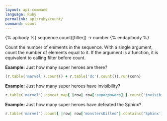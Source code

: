 ```yaml
---
layout: api-command 
language: Ruby
permalink: api/ruby/count/
command: count 
---
```



{% apibody %}
sequence.count([filter]) → number
{% endapibody %}

Count the number of elements in the sequence. With a single argument, count the number
of elements equal to it. If the argument is a function, it is equivalent to calling
filter before count.

__Example:__ Just how many super heroes are there?

```rb
(r.table('marvel').count() + r.table('dc').count()).run(conn)
```


__Example:__ Just how many super heroes have invisibility?

```rb
r.table('marvel').concat_map{ |row| row[:superpowers] }.count('invisibility').run(conn)
```


__Example:__ Just how many super heroes have defeated the Sphinx?

```rb
r.table('marvel').count{ |row| row['monstersKilled'].contains('Sphinx') }.run(conn)
```

